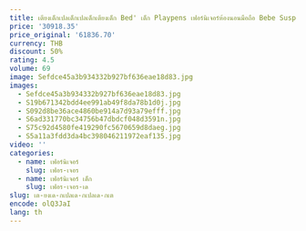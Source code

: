 ```yaml
---
title: เตียงเด็กเปลเด็กเปลเด็กเตียงเด็ก Bed' เด็ก Playpens เฟอร์นิเจอร์ห้องนอนมือถือ Bebe Suspendus Lit Letti ต่อ Bambini
price: '30918.35'
price_original: '61836.70'
currency: THB
discount: 50%
rating: 4.5
volume: 69
image: Sefdce45a3b934332b927bf636eae18d83.jpg
images:
  - Sefdce45a3b934332b927bf636eae18d83.jpg
  - S19b671342bdd4ee991ab49f8da78b1d0j.jpg
  - S092d8be36ace4860be914a7d93a79efff.jpg
  - S6ad331770bc34756b47dbdcf048d3591n.jpg
  - S75c92d4580fe419290fc5670659d8daeg.jpg
  - S5a11a3fdd3da4bc398046211972eaf135.jpg
video: ''
categories:
  - name: เฟอร์นิเจอร์
    slug: เฟอร-เจอร
  - name: เฟอร์นิเจอร์ เด็ก
    slug: เฟอร-เจอร-เด
slug: เต-ยงเด-กเปลเด-กเปลเด-กเต
encode: olQ3JaI
lang: th
---
```

  